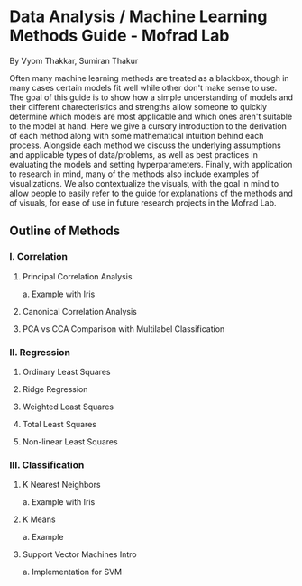 # Data Analysis / Machine Learning Methods Guide - Mofrad Lab

By Vyom Thakkar, Sumiran Thakur

Often many machine learning methods are treated as a blackbox, though in many cases certain models fit well while other don't make sense to use. The goal of this guide is to show how a simple understanding of models and their different charecteristics and strengths allow someone to quickly determine which models are most applicable and which ones aren't suitable to the model at hand. Here we give a cursory introduction to the derivation of each method along with some mathematical intuition behind each process. Alongside each method we discuss the underlying assumptions and applicable types of data/problems, as well as best practices in evaluating the models and setting hyperparameters. Finally, with application to research in mind, many of the methods also include examples of visualizations. We also contextualize the visuals, with the goal in mind to allow people to easily refer to the guide for explanations of the methods and of visuals, for ease of use in future research projects in the Mofrad Lab.

## Outline of Methods

### I. Correlation
1. Principal Correlation Analysis

      a. Example with Iris
      
2. Canonical Correlation Analysis
      
3. PCA vs CCA Comparison with Multilabel Classification

### II. Regression
1. Ordinary Least Squares

2. Ridge Regression

3. Weighted Least Squares

4. Total Least Squares

5. Non-linear Least Squares

### III. Classification
1. K Nearest Neighbors

      a. Example with Iris
      
2. K Means

      a. Example    
      
3. Support Vector Machines Intro

      a. Implementation for SVM

